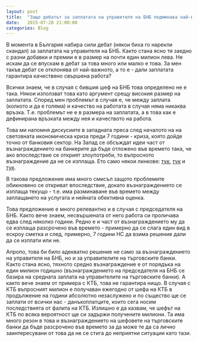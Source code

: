 ```yaml
---
layout: post
title:  "Защо дебатът за заплатата на управителя на БНБ подминава най-важното"
date:   2015-07-28 21:00:00
categories: Blog
---
```


В момента в България набира сили дебат (някои биха го нарекли скандал) за заплатата на управителя на БНБ. Както стана ясно тя заедно с разни добавки и премии е в размер на почти един милион лева. Не искам да се впускам в дебат за това много или малко е това. За мен такъв дебат се отклонява от най-важното, а то е - дали заплатата гарантира качествено свършена работа?

Всички знаем, че в случая с бившия шеф на БНБ това определено не е така. Някои използват това като аргумент срещу високия размер на заплатата. Според мен проблемът в случая е, че между заплата (колкото и да е голяма) и качество на работата в случая няма никаква връзка. Т.е. проблемът не е в размера на заплатата, а в това как е дефинирана връзката между нея и качеството на работа.

Това ми напомня дискусиите в западната преса след началото на на световната икономическа криза преди 7 години - криза, която дойде точно от банковия сектор. На Запад се обсъждат идеи част от възнаграждението на банкерите да бъде отложено във времето така, че ако впоследствие се открият злоупотреби, то въпросното възнаграждение да не се изплаща. Ето само някои линкове: [тук](http://www.reuters.com/article/2014/10/20/us-usa-fed-dudley-idUSKCN0I92C520141020), [тук](http://www.bloomberg.com/news/articles/2013-02-08/banks-should-defer-bonuses-up-to-10-years-boe-s-jenkins-says) и [тук](http://www.ft.com/cms/s/0/1979a3de-b3ab-11e4-9449-00144feab7de.html#axzz3hCyfisOc).

В такова предложение има много смисъл защото проблемите обикновено се откриват впоследствие, докато възнаграждението се изплаща текущо - т.е. има разминаване във времето между заплащането на услугата и нейната обективна оценка.  

Това предложение е много релевантно и в случая с председателя на БНБ. Както вече знаем, несвършената от него работа си проличава едва след няколко години. Редно е и част от възнаграждението му да се изплаща разсрочено във времето - примерно да се слага един вид в ескроу сметка и след, примерно, 7 години НС да взима решение дали да се изплати или не.

Апропо, това би било адекватно решение не само за възнаграждението на управителя на БНБ, но и за управителите на търговските банки. Както стана ясно, тяхното средно възнаграждение е от порядъка на един милион годишно (възнаграждението на председателя на БНБ се базира на средната заплата на управителите на търговските банки). А както вече знаем от примера с КТБ, това не гарантира нищо. В случая с КТБ въпросният милион е получаван ежегодно от шефа на КТБ в продължение на години абсолютно незаслужено и по същество ще се заплати от всички нас - данъкоплатците, които сега носим последствията от фалита на КТБ. Излишно е да казвам, че шефът на КТБ по всяка вероятност ще си задържи получените милиони. Та има много резон в това и възнаграждението на шефовете на търговските банки да бъде разсрочено във времето за да може те да са лично заинтересувани от това да не се стига до неприятни ситуации като тази.